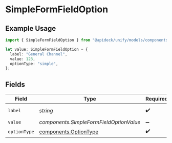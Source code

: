 # SimpleFormFieldOption

## Example Usage

```typescript
import { SimpleFormFieldOption } from "@apideck/unify/models/components";

let value: SimpleFormFieldOption = {
  label: "General Channel",
  value: 123,
  optionType: "simple",
};
```

## Fields

| Field                                                          | Type                                                           | Required                                                       | Description                                                    | Example                                                        |
| -------------------------------------------------------------- | -------------------------------------------------------------- | -------------------------------------------------------------- | -------------------------------------------------------------- | -------------------------------------------------------------- |
| `label`                                                        | *string*                                                       | :heavy_check_mark:                                             | N/A                                                            | General Channel                                                |
| `value`                                                        | *components.SimpleFormFieldOptionValue*                        | :heavy_minus_sign:                                             | N/A                                                            |                                                                |
| `optionType`                                                   | [components.OptionType](../../models/components/optiontype.md) | :heavy_check_mark:                                             | N/A                                                            |                                                                |